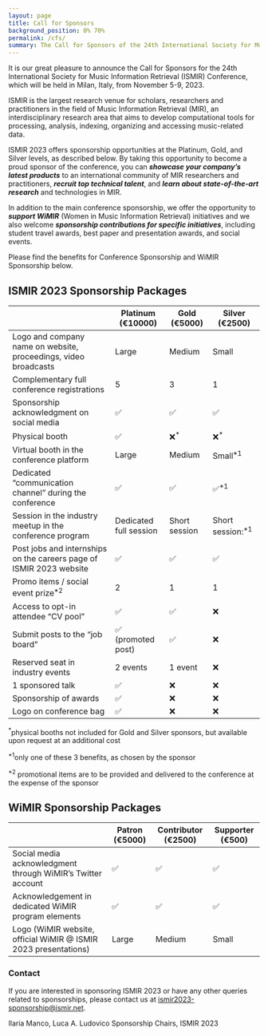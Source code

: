 ```yaml
---
layout: page
title: Call for Sponsors
background_position: 0% 70%
permalink: /cfs/
summary: The Call for Sponsors of the 24th International Society for Music Information Retrieval Conference
---
```


It is our great pleasure to announce the Call for Sponsors for the 24th International Society for Music Information Retrieval (ISMIR) Conference, which will be held in Milan, Italy, from November 5-9, 2023.

ISMIR is the largest research venue for scholars, researchers and practitioners in the field of Music Information Retrieval (MIR), an interdisciplinary research area that aims to develop computational tools for processing, analysis, indexing, organizing and accessing music-related data. 

ISMIR 2023 offers sponsorship opportunities at the Platinum, Gold, and Silver levels, as described below. By taking this opportunity to become a proud sponsor of the conference, you can ***showcase your company’s latest products*** to an international community of MIR researchers and practitioners, ***recruit top technical talent***, and ***learn about state-of-the-art research*** and technologies in MIR.

In addition to the main conference sponsorship, we offer the opportunity to ***support WiMIR*** (Women in Music Information Retrieval) initiatives and we also welcome ***sponsorship contributions for specific initiatives***, including student travel awards, best paper and presentation awards, and social events.

Please find the benefits for Conference Sponsorship and WiMIR  Sponsorship below.

## ISMIR 2023 Sponsorship Packages

|   |Platinum (€10000)| Gold (€5000)  | Silver (€2500)  |  
|---|---|---|---|
| Logo and company name on website, proceedings,  video broadcasts  |  Large | Medium  |  Small | 
| Complementary full conference registrations  |5| 3  |  1 |  
| Sponsorship acknowledgment on social media  |  ✅| ✅ |  ✅| 
| Physical booth | ✅ | ❌<sup>*</sup> |  ❌<sup>*</sup>  | 
| Virtual booth in the conference platform | Large  | Medium  | Small<sup>*1</sup>  | 
| Dedicated “communication channel” during the conference  | ✅   | ✅   |  ✅<sup>*1</sup>  | 
| Session in the industry meetup in the conference program | Dedicated full session  |  Short session | Short session:<sup>*1</sup>  | 
| Post jobs and internships on the careers page of ISMIR 2023 website | ✅  |✅  |  ✅ | 
| Promo items / social event prize<sup>*2</sup>  |  2  | 1 |  1 | 
| Access to opt-in attendee “CV pool”  | ✅  |  ✅  |  ❌| 
| Submit posts to the “job board”  |   ✅ (promoted post) |  ✅ |  ❌ | 
| Reserved seat in industry events |  2 events | 1 event  |  ❌| 
| 1 sponsored talk| ✅  | ❌| ❌  | 
| Sponsorship of awards| ✅ |❌  | ❌  | 
| Logo on conference bag| ✅ |  ❌| ❌ | 


<sup>*</sup>physical booths not included for Gold and Silver sponsors, but available upon request  at an additional cost


<sup>*1</sup>only one of these 3 benefits, as chosen by the sponsor

<sup>*2</sup>  promotional items are to be provided and delivered to the conference at the expense of the sponsor


## WiMIR Sponsorship Packages

|   |Patron (€5000)| Contributor (€2500) | Supporter (€500)  |  
|---|---|---|---|
|Social media acknowledgment through WiMIR’s Twitter account |  ✅|  ✅  |   ✅ | 
| Acknowledgement in dedicated WiMIR program elements | ✅| ✅  |   ✅ |  
|Logo (WiMIR website, official WiMIR @ ISMIR 2023 presentations)  | Large | Medium  |  Small | 




### Contact 
If you are interested in sponsoring ISMIR 2023 or have any other queries related to sponsorships, please contact us at [ismir2023-sponsorship@ismir.net](ismir2023-sponsorship@ismir.net).

Ilaria Manco, Luca A. Ludovico
Sponsorship Chairs, ISMIR 2023
